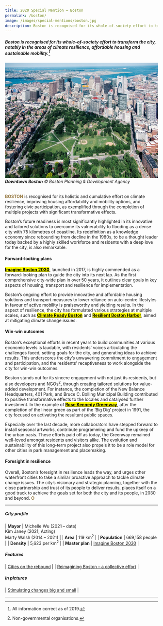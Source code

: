 ```yaml
---
title: 2020 Special Mention — Boston
permalink: /boston/
image: /images/special-mentions/boston.jpg
description: Boston is recognised for its whole-of-society effort to transform the city, notably in the areas of climate resilience, affordable housing and sustainable mobility.
---
```


##### Boston is recognised for its whole-of-society effort to transform the city, notably in the areas of climate resilience, affordable housing and sustainable mobility.[^1]

###### ![Downtown Boston](/images/special-mentions/boston.jpg)**Downtown Boston** © Boston Planning & Development Agency

<b><font color="#967942">BOSTON</font></b> is recognised for its holistic and cumulative effort on climate resilience, improving housing affordability and mobility options, and fostering civic participation, as exemplified through the completion of multiple projects with significant transformative effects. 

Boston’s future readiness is most significantly highlighted in its innovative and tailored solutions to overcome its vulnerability to flooding as a dense city with 75 kilometres of coastline. Its redefinition as a knowledge economy since rebounding from decline in the 1980s, to be a thought leader today backed by a highly skilled workforce and residents with a deep love for the city, is also remarkable.

#### **Forward-looking plans**

[**<mark>Imagine Boston 2030</mark>**](https://www.boston.gov/civic-engagement/imagine-boston-2030), launched in 2017, is highly commended as a forward-looking plan to guide the city into its next lap. As the first comprehensive city-wide plan in over 50 years, it outlines clear goals in key aspects of housing, transport and resilience for implementation. 

Boston’s ongoing effort to provide innovative and affordable housing solutions and transport measures to lower reliance on auto-centre lifestyles in favour of active mobility is praiseworthy and yielding results. In the aspect of resilience, the city has formulated various strategies at multiple scales, such as [**<mark>Climate Ready Boston</mark>**](https://www.boston.gov/sites/default/files/file/2019/12/02_20161206_executivesummary_digital.pdf) and [**<mark>Resilient Boston Harbor</mark>**](https://www.boston.gov/environment-and-energy/resilient-boston-harbor), aimed at mitigating climate change issues.

#### **Win-win outcomes**

Boston’s exceptional efforts in recent years to build communities at various economic levels is laudable, with residents’ voices articulating the challenges faced, setting goals for the city, and generating ideas to achieve results. This underscores the city’s unwavering commitment to engagement and participation, and the residents’ receptiveness to work alongside the city for win-win outcomes.

Boston stands out for its sincere engagement with not just its residents, but also developers and NGOs[^2], through creating tailored solutions for value-added development. For instance, the completion of the New Balance Headquarters, 401 Park, and Bruce C. Bolling Municipal Building contributed to positive transformative effects to the locales and catalysed further investment. In the example of [**<mark>Rose Kennedy Greenway</mark>**](https://www.rosekennedygreenway.org), after the completion of the linear green as part of the ‘Big Dig’ project in 1991, the city focused on activating the resultant public spaces. 

Especially over the last decade, more collaborators have stepped forward to install seasonal artworks, contribute programming and fund the upkeep of the urban oasis. These efforts paid off as today, the Greenway remained well-loved amongst residents and visitors alike. The evolution and sustainability of this long-term project also propels it to be a role model for other cities in park management and placemaking.

#### **Foresight in resilience**

Overall, Boston’s foresight in resilience leads the way, and urges other waterfront cities to take a similar proactive approach to tackle climate change issues. The city’s visionary and strategic planning, together with the close partnership and trust of its people to deliver results, places itself on a good track to achieve the goals set for both the city and its people, in 2030 and beyond. **<font color="#967942">O</font>** 

---

##### **City profile** 

| **Mayor** | Michelle Wu (2021 – date) <br> Kim Janey (2021, Acting) <br> Marty Walsh (2014 – 2021)  |
| **Area** | 119 km<sup>2</sup> |
| **Population** | 669,158 people | 
| **Density** | 5,623 per km<sup>2</sup> |
| **Master plan** | [Imagine Boston 2030](https://www.boston.gov/civic-engagement/imagine-boston-2030) |

##### **Features** 

| [Cities on the rebound](/resources/features/cities-on-the-rebound/) |
| [Reimagining Boston – a collective effort](/resources/features/reimagining-boston/) |

##### **In pictures** 

| [Stimulating changes big and small](/resources/in-pictures/boston/) |

---

[^1]: All information correct as of 2019.
[^2]: Non-governmental organisations.
